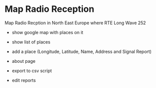 # Map Radio Reception
Map Radio Recption in North East Europe where RTE Long Wave 252

+ show google map with places on it
+ show list of places
+ add a place (Longitude, Latitude, Name, Address and Signal Report)
+ about page

+ export to csv script
+ edit reports 
